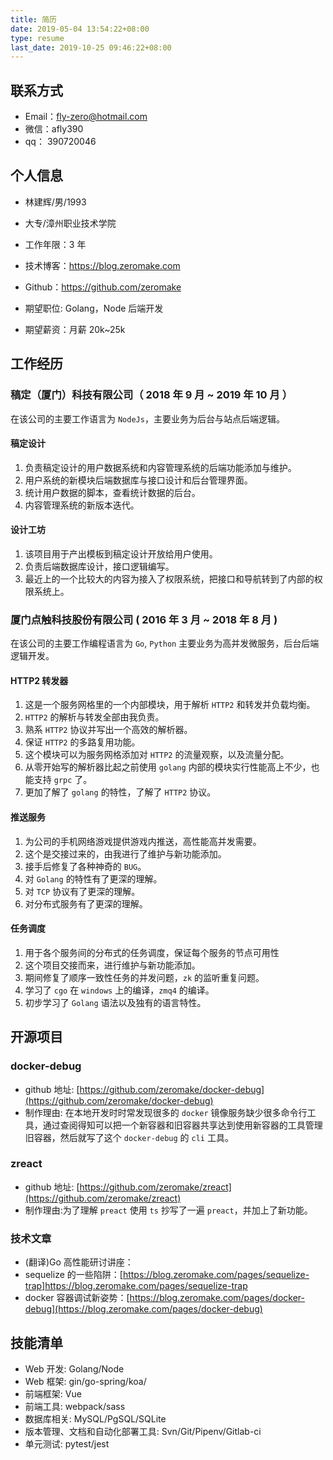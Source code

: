 ```yaml
---
title: 简历
date: 2019-05-04 13:54:22+08:00
type: resume
last_date: 2019-10-25 09:46:22+08:00
---
```


## 联系方式

-   Email：fly-zero@hotmail.com
-   微信：afly390
-   qq： 390720046

## 个人信息

-   林建辉/男/1993
-   大专/漳州职业技术学院
-   工作年限：3 年
-   技术博客：https://blog.zeromake.com
-   Github：https://github.com/zeromake

-   期望职位: Golang，Node 后端开发
-   期望薪资：月薪 20k~25k

## 工作经历

### 稿定（厦门）科技有限公司（ 2018 年 9 月 ~ 2019 年 10 月 ）

在该公司的主要工作语言为 `NodeJs`，主要业务为后台与站点后端逻辑。

#### 稿定设计

1. 负责稿定设计的用户数据系统和内容管理系统的后端功能添加与维护。
2. 用户系统的新模块后端数据库与接口设计和后台管理界面。
3. 统计用户数据的脚本，查看统计数据的后台。
4. 内容管理系统的新版本迭代。

#### 设计工坊

1. 该项目用于产出模板到稿定设计开放给用户使用。
2. 负责后端数据库设计，接口逻辑编写。
3. 最近上的一个比较大的内容为接入了权限系统，把接口和导航转到了内部的权限系统上。

### 厦门点触科技股份有限公司 ( 2016 年 3 月 ~ 2018 年 8 月 )

在该公司的主要工作编程语言为 `Go`, `Python` 主要业务为高并发微服务，后台后端逻辑开发。

#### HTTP2 转发器

1. 这是一个服务网格里的一个内部模块，用于解析 `HTTP2` 和转发并负载均衡。
2. `HTTP2` 的解析与转发全部由我负责。
3. 熟系 `HTTP2` 协议并写出一个高效的解析器。
4. 保证 `HTTP2` 的多路复用功能。
5. 这个模块可以为服务网格添加对 `HTTP2` 的流量观察，以及流量分配。
6. 从零开始写的解析器比起之前使用 `golang` 内部的模块实行性能高上不少，也能支持 `grpc` 了。
7. 更加了解了 `golang` 的特性，了解了 `HTTP2` 协议。

#### 推送服务

1. 为公司的手机网络游戏提供游戏内推送，高性能高并发需要。
2. 这个是交接过来的，由我进行了维护与新功能添加。
3. 接手后修复了各种神奇的 `BUG`。
4. 对 `Golang` 的特性有了更深的理解。
5. 对 `TCP` 协议有了更深的理解。
6. 对分布式服务有了更深的理解。

#### 任务调度

1. 用于各个服务间的分布式的任务调度，保证每个服务的节点可用性
2. 这个项目交接而来，进行维护与新功能添加。
3. 期间修复了顺序一致性任务的并发问题，`zk` 的监听重复问题。
4. 学习了 `cgo` 在 `windows` 上的编译，`zmq4` 的编译。
5. 初步学习了 `Golang` 语法以及独有的语言特性。

## 开源项目

### docker-debug

-   github 地址: [https://github.com/zeromake/docker-debug](https://github.com/zeromake/docker-debug)
-   制作理由: 在本地开发时时常发现很多的 `docker` 镜像服务缺少很多命令行工具，通过查阅得知可以把一个新容器和旧容器共享达到使用新容器的工具管理旧容器，然后就写了这个 `docker-debug` 的 `cli` 工具。

### zreact

-   github 地址: [https://github.com/zeromake/zreact](https://github.com/zeromake/zreact)
-   制作理由:为了理解 `preact` 使用 `ts` 抄写了一遍 `preact`，并加上了新功能。

### 技术文章

-   (翻译)Go 高性能研讨讲座：[]()
-   sequelize 的一些陷阱：[https://blog.zeromake.com/pages/sequelize-trap]https://blog.zeromake.com/pages/sequelize-trap
-   docker 容器调试新姿势：[https://blog.zeromake.com/pages/docker-debug](https://blog.zeromake.com/pages/docker-debug)

## 技能清单

-   Web 开发: Golang/Node
-   Web 框架: gin/go-spring/koa/
-   前端框架: Vue
-   前端工具: webpack/sass
-   数据库相关: MySQL/PgSQL/SQLite
-   版本管理、文档和自动化部署工具: Svn/Git/Pipenv/Gitlab-ci
-   单元测试: pytest/jest
